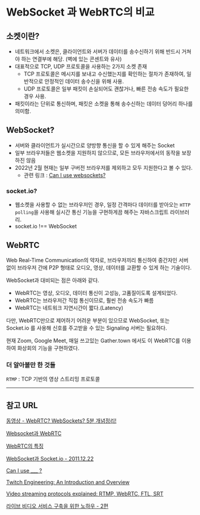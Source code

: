 # WebSocket 과 WebRTC의 비교

## 소켓이란?

- 네트워크에서 소켓은, 클라이언트와 서버가 데이터를 송수신하기 위해 반드시 거쳐야 하는 연결부에 해당. (벽에 있는 콘센트와 유사)
- 대표적으로 TCP, UDP 프로토콜을 사용하는 2가지 소켓 존재
  - TCP 프로토콜은 메시지를 보내고 수신했는지를 확인하는 절차가 존재하여, 일반적으로 안정적인 데이터 송수신을 위해 사용.
  - UDP 프로토콜은 일부 패킷이 손실되어도 괜찮거나, 빠른 전송 속도가 필요한 경우 사용.
- 패킷이라는 단위로 통신하며, 패킷은 소켓을 통해 송수신하는 데이터 덩어리 하나를 의미함.

## WebSocket?

- 서버와 클라이언트가 실시간으로 양방향 통신을 할 수 있게 해주는 Socket
- 일부 브라우저들은 웹소켓을 지원하지 않으므로, 모든 브라우저에서의 동작을 보장하진 않음
- 2022년 2월 현재는 일부 구버전 브라우저를 제외하고 모두 지원한다고 볼 수 있다. 
  - 관련 링크 : [Can I use websockets?](https://caniuse.com/?search=web%20sockets)

### socket.io?
- 웹소켓을 사용할 수 없는 브라우저인 경우, 일정 간격마다 데이터를 받아오는 `HTTP polling`을 사용해 실시간 통신 기능을 구현하게끔 해주는 자바스크립트 라이브러리.
- socket.io !== WebSocket

## WebRTC

Web Real-Time Communication의 약자로, 브라우저끼리 통신하여 중간자인 서버 없이 브라우저 간에 P2P 형태로 오디오, 영상, 데이터를 교환할 수 있게 하는 기술이다.

WebSocket과 대비되는 점은 아래와 같다.
- WebRTC는 영상, 오디오, 데이터 통신이 고성능, 고품질이도록 설계되었다.
- WebRTC는 브라우저간 직접 통신이므로, 훨씬 전송 속도가 빠름
- WebRTC는 네트워크 지연시간이 짧다.(Latency)

다만, WebRTC만으로 제어하기 어려운 부분이 있으므로 WebSocket, 또는 Socket.io 를 사용해 신호를 주고받을 수 있는 Signaling 서버는 필요하다.

현재 Zoom, Google Meet, 매일 쓰고있는 Gather.town 에서도 이 WebRTC를 이용하여 화상회의 기능을 구현하였다.

### 더 알아볼만 한 것들

`RTMP` : TCP 기반의 영상 스트리밍 프로토콜

---

## 참고 URL

[동영상 - WebRTC? WebSockets? 5분 개념정리!](https://www.youtube.com/watch?v=5EhsjtBE7I40)

[Websocket과 WebRTC](https://velog.io/@alstjdwo1601/Web-Socket-%EA%B3%BC-WebRTC)

[WebRTC의 특징](https://velog.io/@cable555/WebRTC-WebRTC%EB%A5%BC-%ED%99%9C%EC%9A%A9%ED%95%9C-%EC%84%9C%EB%B9%84%EC%8A%A4%EB%93%A4)

[WebSocket과 Socket.io - 2011.12.22](https://d2.naver.com/helloworld/1336)

[Can I use ___ ?](https://caniuse.com/?search=web%20sockets)

[Twitch Engineering: An Introduction and Overview](https://blog.twitch.tv/en/2015/12/18/twitch-engineering-an-introduction-and-overview-a23917b71a25/)

[Video streaming protocols explained: RTMP, WebRTC, FTL, SRT](https://restream.io/blog/streaming-protocols/)

[라이브 비디오 서비스 구축을 위한 노하우 - 2편](https://www.popit.kr/%eb%9d%bc%ec%9d%b4%eb%b8%8c-%eb%b9%84%eb%94%94%ec%98%a4-%ec%84%9c%eb%b9%84%ec%8a%a4-%ea%b5%ac%ec%b6%95%ec%9d%84-%ec%9c%84%ed%95%9c-%eb%85%b8%ed%95%98%ec%9a%b0-2%ed%8e%b8/)
